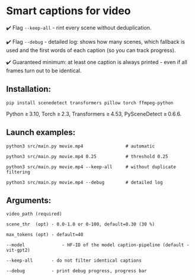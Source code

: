 # Smart captions for video

✔️  Flag `--keep-all` - rint every scene without deduplication.

✔️  Flag `--debug`    - detailed log: shows how many scenes, which fallback is used and the first words of each caption (so you can track progress).

✔️  Guaranteed minimum: at least one caption is always printed - even if all frames turn out to be identical.

## Installation:

    pip install scenedetect transformers pillow torch ffmpeg-python

Python ≥ 3.10, Torch ≥ 2.3, Transformers ≥ 4.53, PySceneDetect ≥ 0.6.6.

## Launch examples:

    python3 src/main.py movie.mp4                # automatic

    python3 src/main.py movie.mp4 0.25           # threshold 0.25

    python3 src/main.py movie.mp4 --keep-all     # without duplicate filtering

    python3 src/main.py movie.mp4 --debug        # detailed log

## Arguments:

    video_path (required)

    scene_thr  (opt) - 0.0‑1.0 or 0‑100, default=0.30 (30 %)

    max_tokens (opt) - default=40

    --model              - HF‑ID of the model caption‑pipeline (default - vit‑gpt2)

    --keep-all       - do not filter identical captions

    --debug          - print debug progress, progress bar
